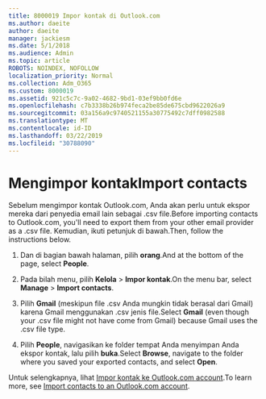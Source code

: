 ```yaml
---
title: 8000019 Impor kontak di Outlook.com
ms.author: daeite
author: daeite
manager: jackiesm
ms.date: 5/1/2018
ms.audience: Admin
ms.topic: article
ROBOTS: NOINDEX, NOFOLLOW
localization_priority: Normal
ms.collection: Adm_O365
ms.custom: 8000019
ms.assetid: 921c5c7c-9a02-4682-9bd1-03ef9bb0fd6e
ms.openlocfilehash: c7b3338b26b974feca2be85de675cbd9622026a9
ms.sourcegitcommit: 03a156a9c9740521155a30775492c7dff0982588
ms.translationtype: MT
ms.contentlocale: id-ID
ms.lasthandoff: 03/22/2019
ms.locfileid: "30788090"
---
```

# <a name="import-contacts"></a><span data-ttu-id="83790-102">Mengimpor kontak</span><span class="sxs-lookup"><span data-stu-id="83790-102">Import contacts</span></span>

<span data-ttu-id="83790-103">Sebelum mengimpor kontak Outlook.com, Anda akan perlu untuk ekspor mereka dari penyedia email lain sebagai .csv file.</span><span class="sxs-lookup"><span data-stu-id="83790-103">Before importing contacts to Outlook.com, you'll need to export them from your other email provider as a .csv file.</span></span> <span data-ttu-id="83790-104">Kemudian, ikuti petunjuk di bawah.</span><span class="sxs-lookup"><span data-stu-id="83790-104">Then, follow the instructions below.</span></span>
  
1. <span data-ttu-id="83790-105">Dan di bagian bawah halaman, pilih **orang**.</span><span class="sxs-lookup"><span data-stu-id="83790-105">And at the bottom of the page, select **People**.</span></span> 
    
2. <span data-ttu-id="83790-106">Pada bilah menu, pilih **Kelola** \> **Impor kontak**.</span><span class="sxs-lookup"><span data-stu-id="83790-106">On the menu bar, select **Manage** \> **Import contacts**.</span></span> 
    
3. <span data-ttu-id="83790-107">Pilih **Gmail** (meskipun file .csv Anda mungkin tidak berasal dari Gmail) karena Gmail menggunakan .csv jenis file.</span><span class="sxs-lookup"><span data-stu-id="83790-107">Select **Gmail** (even though your .csv file might not have come from Gmail) because Gmail uses the .csv file type.</span></span> 
    
4. <span data-ttu-id="83790-108">Pilih **People**, navigasikan ke folder tempat Anda menyimpan Anda ekspor kontak, lalu pilih **buka**.</span><span class="sxs-lookup"><span data-stu-id="83790-108">Select **Browse**, navigate to the folder where you saved your exported contacts, and select **Open**.</span></span> 
    
<span data-ttu-id="83790-109">Untuk selengkapnya, lihat [Impor kontak ke Outlook.com account](https://go.microsoft.com/fwlink/p/?linkid=873136).</span><span class="sxs-lookup"><span data-stu-id="83790-109">To learn more, see [Import contacts to an Outlook.com account](https://go.microsoft.com/fwlink/p/?linkid=873136).</span></span>
  

